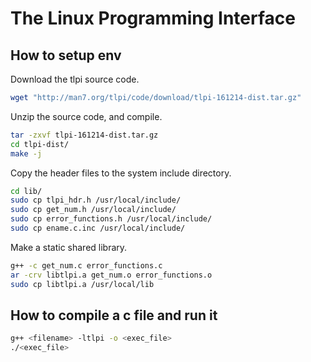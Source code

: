 # The Linux Programming Interface 

## How to setup env

Download the tlpi source code.

```bash
wget "http://man7.org/tlpi/code/download/tlpi-161214-dist.tar.gz"
```

Unzip the source code, and compile.

```bash
tar -zxvf tlpi-161214-dist.tar.gz
cd tlpi-dist/
make -j
```

Copy the header files to the system include directory.

```bash
cd lib/
sudo cp tlpi_hdr.h /usr/local/include/
sudo cp get_num.h /usr/local/include/
sudo cp error_functions.h /usr/local/include/
sudo cp ename.c.inc /usr/local/include/
```

Make a static shared library.

```bash
g++ -c get_num.c error_functions.c
ar -crv libtlpi.a get_num.o error_functions.o
sudo cp libtlpi.a /usr/local/lib
```


## How to compile a c file and run it

```bash
g++ <filename> -ltlpi -o <exec_file>
./<exec_file>
```
